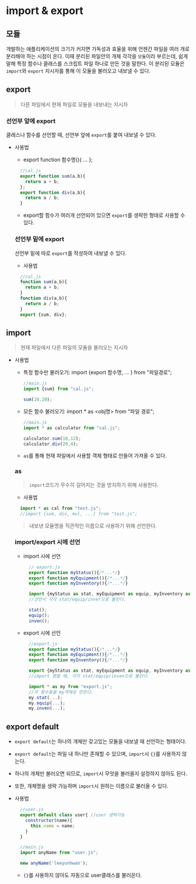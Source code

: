 # import & export

## 모듈
개발하는 애플리케이션의 크기가 커지면 가독성과 효율을 위해 언젠간 파일을 여러 개로 분리해야 하는 시점이 온다. 이때 분리된 파일안의 개체 각각을 `모듈`이라 부르는데, 쉽게 말해 특정 함수나 클래스를 스크립트 파일 하나로 만든 것을 말한다.
이 분리된 모듈은 `import`와 `export` 지시자를 통해 이 모듈을 불러오고 내보낼 수 있다.

## export
> 다른 파일에서 현재 파일로 모듈을 내보내는 지시자

### 선언부 앞에 export 
클래스나 함수를 선언할 때, 선언부 앞에 `export`를 붙여 내보낼 수 있다.
- 사용법
  - export function 함수명(){ ... };
  ```javascript 
    //cal.js
    export function sum(a,b){
      return a + b;
    };
    export function div(a,b){
      return a / b;
    }
  ```
  - export할 함수가 여러개 선언되어 있으면 `export`를 생략한 형태로 사용할 수 있다.

  ### 선언부 밑에 export
  선언부 밑에 따로 `export`를 작성하여 내보낼 수 있다.
  - 사용법
  ```javascript
    //cal.js
    function sum(a,b){
      return a + b;
    }
    function div(a,b){
      return a / b;
    }
    export {sum, div};
  ```



## import
> 현재 파일에서 다른 파일의 모듈을 불러오는 지시자 <br>

- 사용법
  - 특정 함수만 불러오기: import {export 함수명, ... } from "파일경로";
    ```javascript
    //main.js
    import {sum} from "cal.js";

    sum(10.20);
    ```
  - 모든 함수 불러오기: import * as <obj명> from "파일 경로";
    ```javascript
    //main.js
    import * as calculator from "cal.js";

    calculator.sum(10,12);
    calculator.div(20,4);
    ``` 
  - `as`를 통해 현재 파일에서 사용할 객체 형태로 만들어 가져올 수 있다.

  ### as
  > `import`코드가 무수히 길어지는 것을 방지하기 위해 사용한다.

  - 사용법
  ```javascript
    import * as cal from "test.js";
    //import {sum, div, mul, ...} from "test.js";
  ```
  > 내보낸 모듈명을 직관적인 이름으로 사용하기 위해 선언한다.

  ### import/export 시에 선언
  - import 시에 선언
    ```javascript
      // export.js
      export function myStatus(){/*...*/}
      export function myEquipment(){/*...*/}
      export function myInventory(){/*...*/}
    ```
    ```javascript
      import {myStatus as stat, myEquipment as equip, myInventory as inven} from "export.js";
      //선언시 각각 stat/equip/inver으로 불린다.

      stat();
      equip();
      inven();  
    ```
  - export 시에 선언
    ```javascript
      //export.js
      export function myStatus(){/*...*/}
      export function myEquipment(){/*...*/}
      export function myInventory(){/*...*/}

      export {myStatus as stat, myEquipment as equip, myInventory as inven};
      //import 했을 때, 각각 stat/equip/inven으로 불린다.
    ```
    ```javascript
      import * as my from "export.js";
      //각 함수들을 my객체로 만든다.
      my.stat(...);
      my.equip(...);
      my.inven(...);
    ```

  


## export default
- `export default`는 하나의 개체만 갖고있는 모듈을 내보낼 때 선언하는 형태이다.
- `export default`는 파일 내 하나만 존재할 수 있으며, `import`시 `{}`를 사용하지 않는다. 
- 하나의 개체만 불러오면 되므로, `import`시 무엇을 불러올지 설정하지 않아도 된다.
- 또한, 개체명을 생략 가능하며 `import`시 원하는 이름으로 불러올 수 있다.

- 사용법
  ```javascript
    //user.js
    export default class user{ //user 생략가능
      constructor(name){
        this.name = name;
      }
    }
  ```
  ```javascript
    //main.js
    import anyName from "user.js"; 

    new anyName('leeyunhwan');
  ```
  - `{}`를 사용하지 않아도 자동으로 user클래스를 불러온다. 

